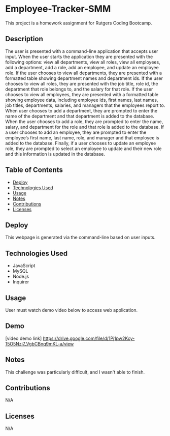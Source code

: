 # Employee-Tracker-SMM

This project is a homework assignment for Rutgers Coding Bootcamp.

## Description
The user is presented with a command-line application that accepts user input. When the user starts the application they are presented with the following options: view all departments, view all roles, view all employees, add a department, add a role, add an employee, and update an employee role. If the user chooses to view all departments, they are presented with a formatted table showing department names and department ids.
If the user chooses to view all roles, they are presented with the job title, role id, the department that role belongs to, and the salary for that role.
If the user chooses to view all employees, they are presented with a formatted table showing employee data, including employee ids, first names, last names, job titles, departments, salaries, and managers that the employees report to.
When user chooses to add a department, they are prompted to enter the name of the department and that department is added to the database. When the user chooses to add a role, they are prompted to enter the name, salary, and department for the role and that role is added to the database. If a user chooses to add an employee, they are prompted to enter the employee’s first name, last name, role, and manager and that employee is added to the database.
Finally, if a user chooses to update an employee role, they are prompted to select an employee to update and their new role and this information is updated in the database. 

## Table of Contents 

* [Deploy](#deploy)
* [Technologies Used](#technologies-used)
* [Usage](#usage)
* [Notes](#notes)
* [Contributions](#contributions)
* [Licenses](#licenses)

## Deploy

This webpage is generated via the command-line based on user inputs. 


## Technologies Used

* JavaScript
* MySQL
* Node.js
* Inquirer

## Usage 
User must watch demo video below to access web application.

## Demo
[video demo link] https://drive.google.com/file/d/1Pj1pw2Kcy-15O5Nzi7_VgbCBnq9mKL-a/view

## Notes
This challenge was particularly difficult, and I wasn't able to finish.

## Contributions
N/A

## Licenses
N/A
